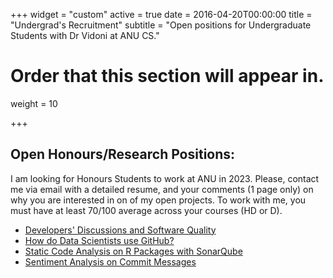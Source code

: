 +++
widget = "custom"
active = true
date = 2016-04-20T00:00:00
title = "Undergrad's Recruitment"
subtitle = "Open positions for Undergraduate Students with Dr Vidoni at ANU CS."

# Order that this section will appear in.
weight = 10

+++


## Open Honours/Research Positions:

I am looking for Honours Students to work at ANU in 2023. Please, contact me via email with a detailed resume, and your comments (1 page only) on why you are interested in on of my open projects. To work with me, you must have at least 70/100 average across your courses (HD or D).

- [Developers' Discussions and Software Quality](https://cecs.anu.edu.au/research/student-research-projects/how-developers-discussions-software-design-affect-quality-open)
- [How do Data Scientists use GitHub?](https://cecs.anu.edu.au/research/student-research-projects/how-do-data-scientists-use-github-hons-open)
- [Static Code Analysis on R Packages with SonarQube](https://cecs.anu.edu.au/research/student-research-projects/static-code-analysis-r-packages-sonarqube-open)
- [Sentiment Analysis on Commit Messages](https://cecs.anu.edu.au/research/student-research-projects/comparing-dl-and-bert-methods-commits-sentiment-analysis)
